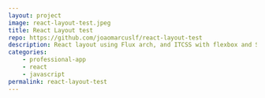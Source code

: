 ```yaml
---
layout: project
image: react-layout-test.jpeg
title: React Layout test
repo: https://github.com/joaomarcuslf/react-layout-test
description: React layout using Flux arch, and ITCSS with flexbox and SCSS for responsive layout
categories:
    - professional-app
    - react
    - javascript
permalink: react-layout-test
---
```

